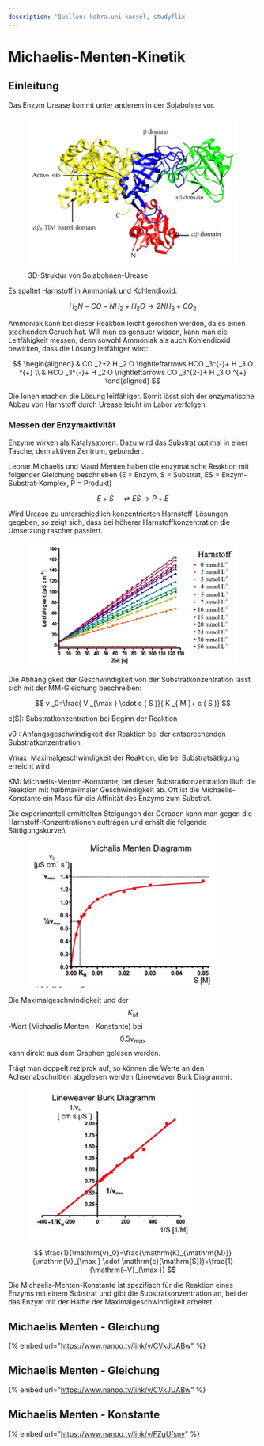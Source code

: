 ```yaml
---
description: 'Quellen: kobra.uni-kassel, studyflix'
---
```


# Michaelis-Menten-Kinetik

## Einleitung

Das Enzym Urease kommt unter anderem in der Sojabohne vor.

<figure><img src="../../.gitbook/assets/image (1).png" alt="" width="563"><figcaption><p>3D-Struktur von Sojabohnen-Urease</p></figcaption></figure>

Es spaltet Harnstoff in Ammoniak und Kohlendioxid:

$$
H _2 N - CO - NH _2+ H _2 O \longrightarrow 2 NH _3+ CO _2
$$

Ammoniak kann bei dieser Reaktion leicht gerochen werden, da es einen stechenden Geruch hat. Will man es genauer wissen, kann man die Leitfähigkeit messen, denn sowohl Ammoniak als auch Kohlendioxid bewirken, dass die Lösung leitfähiger wird:

$$
\begin{aligned}
& CO _2+2 H _2 O \rightleftarrows HCO _3^{-}+ H _3 O ^{+} \\
& HCO _3^{-}+ H _2 O \rightleftarrows CO _3^{2-}+ H _3 O ^{+}
\end{aligned}
$$

Die Ionen machen die Lösung leitfähiger. Somit lässt sich der enzymatische Abbau von Harnstoff durch Urease leicht im Labor verfolgen.&#x20;

### Messen der Enzymaktivität

Enzyme wirken als Katalysatoren. Dazu wird das Substrat optimal in einer Tasche, dem aktiven Zentrum, gebunden.&#x20;

Leonar Michaelis und Maud Menten haben die enzymatische Reaktion mit folgender Gleichung beschrieben (E = Enzym, S = Substrat, ES = Enzym-Substrat-Komplex, P = Produkt)

$$
E + S \quad \rightleftharpoons ES \rightarrow P + E
$$

Wird Urease zu unterschiedlich konzentrierten Harnstoff-Lösungen gegeben, so zeigt sich, dass bei höherer Harnstoffkonzentration die Umsetzung rascher passiert.

<figure><img src="../../.gitbook/assets/image.png" alt=""><figcaption></figcaption></figure>

Die Abhängigkeit der Geschwindigkeit von der Substratkonzentration lässt sich mit der MM-Gleichung beschreiben:

$$
v _0=\frac{ V _{\max } \cdot c ( S )}{ K _{ M }+ c ( S )}
$$

c(S): Substratkonzentration bei Beginn der Reaktion

v0 : Anfangsgeschwindigkeit der Reaktion bei der entsprechenden Substratkonzentration

Vmax: Maximalgeschwindigkeit der Reaktion, die bei Substratsättigung erreicht wird

KM: Michaelis-Menten-Konstante; bei dieser Substratkonzentration läuft die Reaktion mit halbmaximaler Geschwindigkeit ab. Oft ist die Michaelis-Konstante ein Mass für die Affinität des Enzyms zum Substrat.



Die experimentell ermittelten Steigungen der Geraden kann man gegen die Harnstoff-Konzentrationen auftragen und erhält die folgende Sättigungskurve:\


<figure><img src="../../.gitbook/assets/image (164).png" alt="" width="384"><figcaption></figcaption></figure>

Die Maximalgeschwindigkeit und der $$K_M$$-Wert (Michaelis Menten - Konstante) bei $$0.5 v_{max}$$ kann direkt aus dem Graphen gelesen werden.

Trägt man doppelt reziprok auf, so können die Werte an den Achsenabschnitten abgelesen werden (Lineweaver Burk Diagramm):

<figure><img src="../../.gitbook/assets/image (167).png" alt="" width="332"><figcaption></figcaption></figure>

$$
\frac{1}{\mathrm{v}_0}=\frac{\mathrm{K}_{\mathrm{M}}}{\mathrm{V}_{\max } \cdot \mathrm{c}(\mathrm{S})}+\frac{1}{\mathrm{~V}_{\max }}
$$

Die Michaelis-Menten-Konstante ist spezifisch für die Reaktion eines Enzyms mit einem Substrat und gibt die Substratkonzentration an, bei der das Enzym mit der Hälfte der Maximalgeschwindigkeit arbeitet.

## Michaelis Menten - Gleichung

{% embed url="https://www.nanoo.tv/link/v/CVkJUABw" %}

## Michaelis Menten - Gleichung

{% embed url="https://www.nanoo.tv/link/v/CVkJUABw" %}

## Michaelis Menten - Konstante

{% embed url="https://www.nanoo.tv/link/v/FZgUfsny" %}
